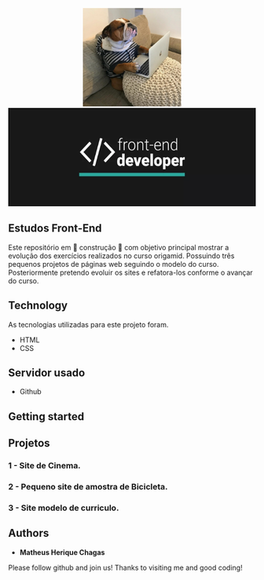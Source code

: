 


<div align="center"> <img src="https://github.com/MatheusChagas123/Estudos-Front-End/blob/main/readme/dev-dog.png" height="200px"/><img src="https://github.com/MatheusChagas123/Estudos-Front-End/blob/main/readme/logo.png"  height="200px"/>  </div>


## Estudos Front-End
Este repositório em 🚧 construção 🚧 com objetivo principal mostrar a evolução dos exercícios realizados no curso origamid. Possuindo três pequenos projetos de páginas web seguindo o modelo do curso. Posteriormente pretendo evoluir os sites e refatora-los conforme o avançar do curso.


## Technology 

As tecnologias utilizadas para este projeto foram.

* HTML
* CSS


## Servidor usado

* Github

## Getting started


## Projetos

### 1 - Site de Cinema.
### 2 - Pequeno site de amostra de Bicicleta.
### 3 - Site modelo de curriculo.






  ## Authors

  * **Matheus Herique Chagas** 

  Please follow github and join us!
  Thanks to visiting me and good coding!

